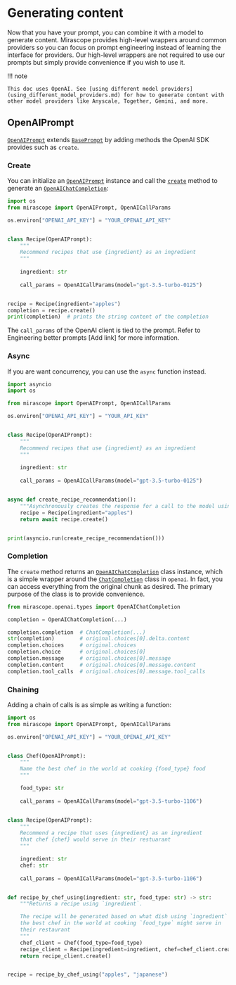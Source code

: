 # Generating content

Now that you have your prompt, you can combine it with a model to generate content. Mirascope provides high-level wrappers around common providers so you can focus on prompt engineering instead of learning the interface for providers. Our high-level wrappers are not required to use our prompts but simply provide convenience if you wish to use it.

!!! note

    This doc uses OpenAI. See [using different model providers](using_different_model_providers.md) for how to generate content with other model providers like Anyscale, Together, Gemini, and more.

## OpenAIPrompt

[`OpenAIPrompt`](../api/openai/prompt.md#mirascope.openai.prompt.OpenAIPrompt) extends [`BasePrompt`](../api/base/prompt.md#mirascope.base.prompt.BasePrompt) by adding methods the OpenAI SDK provides such as `create`.

### Create

You can initialize an [`OpenAIPrompt`](../api/openai/prompt.md#mirascope.openai.prompt.OpenAIPrompt) instance and call the [`create`](../api/openai/prompt.md#mirascope.openai.prompt.OpenAIPrompt.create) method to generate an [`OpenAIChatCompletion`](../api/openai/types.md#mirascope.openai.types.OpenAIChatCompletion):

```python
import os
from mirascope import OpenAIPrompt, OpenAICallParams

os.environ["OPENAI_API_KEY"] = "YOUR_OPENAI_API_KEY"


class Recipe(OpenAIPrompt):
    """
    Recommend recipes that use {ingredient} as an ingredient
    """
    
    ingredient: str
    
    call_params = OpenAICallParams(model="gpt-3.5-turbo-0125")


recipe = Recipe(ingredient="apples")
completion = recipe.create()
print(completion)  # prints the string content of the completion
```

The `call_params` of the OpenAI client is tied to the prompt. Refer to Engineering better prompts [Add link] for more information.

### Async

If you are want concurrency, you can use the `async` function instead.

```python
import asyncio
import os

from mirascope import OpenAIPrompt, OpenAICallParams

os.environ["OPENAI_API_KEY"] = "YOUR_API_KEY"


class Recipe(OpenAIPrompt):
    """
    Recommend recipes that use {ingredient} as an ingredient
    """
    
    ingredient: str
    
    call_params = OpenAICallParams(model="gpt-3.5-turbo-0125")


async def create_recipe_recommendation():
    """Asynchronously creates the response for a call to the model using `OpenAIPrompt`."""
    recipe = Recipe(ingredient="apples")
    return await recipe.create()


print(asyncio.run(create_recipe_recommendation())) 
```

### Completion

The `create` method returns an [`OpenAIChatCompletion`](../api/openai/types.md#mirascope.openai.types.OpenAIChatCompletion) class instance, which is a simple wrapper around the [`ChatCompletion`](https://platform.openai.com/docs/api-reference/chat/object) class in `openai`. In fact, you can access everything from the original chunk as desired. The primary purpose of the class is to provide convenience.

```python
from mirascope.openai.types import OpenAIChatCompletion

completion = OpenAIChatCompletion(...)

completion.completion  # ChatCompletion(...)
str(completion)        # original.choices[0].delta.content
completion.choices     # original.choices
completion.choice      # original.choices[0]
completion.message     # original.choices[0].message
completion.content     # original.choices[0].message.content
completion.tool_calls  # original.choices[0].message.tool_calls
```

### Chaining

Adding a chain of calls is as simple as writing a function:

```python
import os
from mirascope import OpenAIPrompt, OpenAICallParams

os.environ["OPENAI_API_KEY"] = "YOUR_OPENAI_API_KEY"


class Chef(OpenAIPrompt):
    """
    Name the best chef in the world at cooking {food_type} food
    """

    food_type: str
    
    call_params = OpenAICallParams(model="gpt-3.5-turbo-1106")


class Recipe(OpenAIPrompt):
    """
    Recommend a recipe that uses {ingredient} as an ingredient
    that chef {chef} would serve in their restuarant
    """

    ingredient: str
    chef: str
    
    call_params = OpenAICallParams(model="gpt-3.5-turbo-1106")


def recipe_by_chef_using(ingredient: str, food_type: str) -> str:
    """Returns a recipe using `ingredient`.

    The recipe will be generated based on what dish using `ingredient`
    the best chef in the world at cooking `food_type` might serve in
    their restaurant
    """
    chef_client = Chef(food_type=food_type)
    recipe_client = Recipe(ingredient=ingredient, chef=chef_client.create())
    return recipe_client.create()


recipe = recipe_by_chef_using("apples", "japanese")
```

